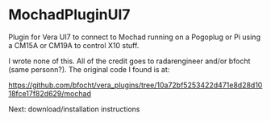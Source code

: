 # MochadPluginUI7
Plugin for Vera UI7 to connect to Mochad running on a Pogoplug or Pi using a CM15A or CM19A to control X10 stuff.

I wrote none of this.  All of the credit goes to radarengineer and/or bfocht (same personn?).  The original code I found is at:

https://github.com/bfocht/vera_plugins/tree/10a72bf5253422d471e8d28d1018fce17f82d629/mochad

Next:  download/installation instructions
